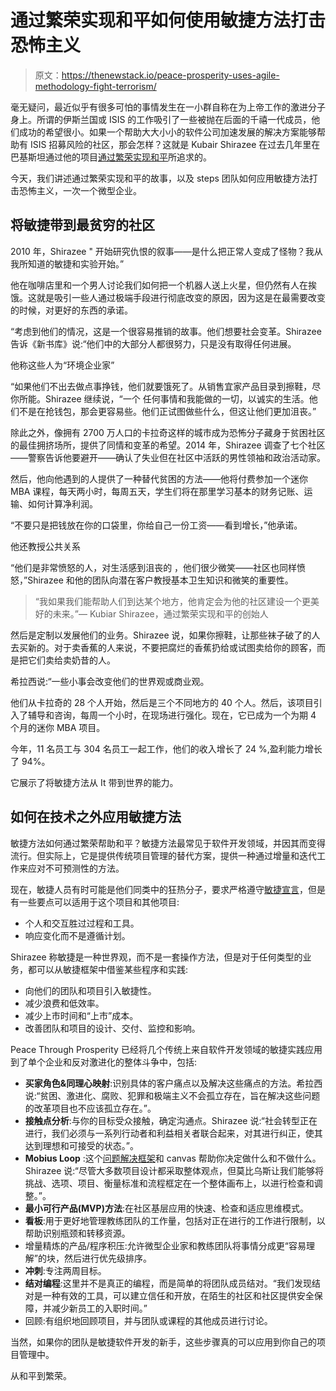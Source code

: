 # 通过繁荣实现和平如何使用敏捷方法打击恐怖主义

> 原文：<https://thenewstack.io/peace-prosperity-uses-agile-methodology-fight-terrorism/>

毫无疑问，最近似乎有很多可怕的事情发生在一小群自称在为上帝工作的激进分子身上。所谓的伊斯兰国或 ISIS 的工作吸引了一些被抛在后面的千禧一代成员，他们成功的希望很小。如果一个帮助大大小小的软件公司加速发展的解决方案能够帮助有 ISIS 招募风险的社区，那会怎样？这就是 Kubair Shirazee 在过去几年里在巴基斯坦通过他的项目[通过繁荣实现和平](http://bringptp.com/)所追求的。

今天，我们讲述通过繁荣实现和平的故事，以及 steps 团队如何应用敏捷方法打击恐怖主义，一次一个微型企业。

## 将敏捷带到最贫穷的社区

2010 年，Shirazee " 开始研究仇恨的叙事——是什么把正常人变成了怪物？我从我所知道的敏捷和实验开始。”

他在咖啡店里和一个男人讨论我们如何把一个机器人送上火星，但仍然有人在挨饿。这就是吸引一些人通过极端手段进行彻底改变的原因，因为这是在最需要改变的时候，对更好的东西的承诺。

“考虑到他们的情况，这是一个很容易推销的故事。他们想要社会变革。Shirazee 告诉《新书库》说:“他们中的大部分人都很努力，只是没有取得任何进展。

他称这些人为“环境企业家”

“如果他们不出去做点事挣钱，他们就要饿死了。从销售宜家产品目录到擦鞋，尽你所能。Shirazee 继续说，“一个 任何事情和我能做的一切，以诚实的生活。他们不是在抢钱包，那会更容易些。他们正试图做些什么，但这让他们更加沮丧。”

除此之外，像拥有 2700 万人口的卡拉奇这样的城市成为恐怖分子藏身于贫困社区的最佳拥挤场所，提供了同情和变革的希望。2014 年，Shirazee 调查了七个社区——警察告诉他要避开——确认了失业但在社区中活跃的男性领袖和政治活动家。

然后，他向他遇到的人提供了一种替代贫困的方法——他将付费参加一个迷你 MBA 课程，每天两小时，每周五天，学生们将在那里学习基本的财务记账、运输、如何计算净利润。

“不要只是把钱放在你的口袋里，你给自己一份工资——看到增长，”他承诺。

他还教授公共关系

“他们是非常愤怒的人，对生活感到沮丧的  ，他们很少微笑——社区也同样愤怒，”Shirazee 和他的团队向潜在客户教授基本卫生知识和微笑的重要性。

> “我如果我们能帮助人们到达某个地方，他肯定会为他的社区建设一个更美好的未来。”— Kubiar Shirazee，通过繁荣实现和平的创始人

然后是定制以发展他们的业务。Shirazee 说，如果你擦鞋，让那些袜子破了的人去买新的。对于卖香蕉的人来说，不要把腐烂的香蕉扔给或试图卖给你的顾客，而是把它们卖给卖奶昔的人。

希拉西说:“一些小事会改变他们的世界观或商业观。

他们从卡拉奇的 28 个人开始，然后是三个不同地方的 40 个人。然后，该项目引入了辅导和咨询，每周一个小时，在现场进行强化。现在，它已成为一个为期 4 个月的迷你 MBA 项目。

今年，11 名员工与 304 名员工一起工作，他们的收入增长了 24 %,盈利能力增长了 94%。

它展示了将敏捷方法从 It 带到世界的能力。

## 如何在技术之外应用敏捷方法

敏捷方法如何通过繁荣帮助和平？敏捷方法最常见于软件开发领域，并因其而变得流行。但实际上，它是提供传统项目管理的替代方案，提供一种通过增量和迭代工作来应对不可预测性的方法。

现在，敏捷人员有时可能是他们同类中的狂热分子，要求严格遵守[敏捷宣言](http://agilemanifesto.org/)，但是有一些要点可以适用于这个项目和其他项目:

*   个人和交互胜过过程和工具。
*   响应变化而不是遵循计划。

Shirazee 称敏捷是一种世界观，而不是一套操作方法，但是对于任何类型的业务，都可以从敏捷框架中借鉴某些程序和实践:

*   向他们的团队和项目引入敏捷性。
*   减少浪费和低效率。
*   减少上市时间和“上市”成本。
*   改善团队和项目的设计、交付、监控和影响。

Peace Through Prosperity 已经将几个传统上来自软件开发领域的敏捷实践应用到了单个企业和反对激进化的整体斗争中，包括:

*   **买家角色&同理心映射**:识别具体的客户痛点以及解决这些痛点的方法。希拉西说:“贫困、激进化、腐败、犯罪和极端主义不会孤立存在，旨在解决这些问题的改革项目也不应该孤立存在。”。
*   **接触点分析**:与你的目标受众接触，确定沟通点。Shirazee 说:“社会转型正在进行，我们必须与一系列行动者和利益相关者联合起来，对其进行纠正，使其达到理想和可接受的状态。”。
*   **Mobius Loop** :这个[问题解决框架](http://www.mobiusloop.com/)和 canvas 帮助你决定做什么和不做什么。Shirazee 说:“尽管大多数项目设计都采取整体观点，但莫比乌斯让我们能够将挑战、选项、项目、衡量标准和流程框定在一个整体画布上，以进行检查和调整。”。
*   **最小可行产品(MVP)方法**:在社区基层应用的快速、检查和适应思维模式。
*   **看板**:用于更好地管理教练团队的工作量，包括对正在进行的工作进行限制，以帮助识别瓶颈和转移资源。
*   增量精炼的产品/程序积压:允许微型企业家和教练团队将事情分成更“容易理解”的块，然后进行优先级排序。
*   **冲刺**:专注两周目标。
*   **结对编程**:这里并不是真正的编程，而是简单的将团队成员结对。“我们发现结对是一种有效的工具，可以建立信任和开放，在陌生的社区和社区提供安全保障，并减少新员工的入职时间。”
*   回顾:有组织地回顾项目，并与团队或课程的其他成员进行讨论。

当然，如果你的团队是敏捷软件开发的新手，这些步骤真的可以应用到你自己的项目管理中。

从和平到繁荣。

<svg xmlns:xlink="http://www.w3.org/1999/xlink" viewBox="0 0 68 31" version="1.1"><title>Group</title> <desc>Created with Sketch.</desc></svg>